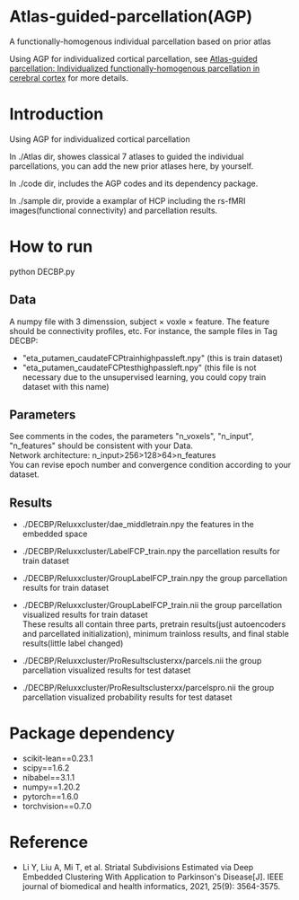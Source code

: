 # Atlas-guided-parcellation(AGP)
A functionally-homogenous individual parcellation based on prior atlas 

Using AGP for individualized cortical parcellation, see [Atlas-guided parcellation: Individualized functionally-homogenous parcellation in cerebral cortex](https://www.sciencedirect.com/science/article/pii/S0010482522007867) for more details.

# Introduction

Using AGP for individualized cortical parcellation

In ./Atlas dir, showes classical 7 atlases to guided the individual parcellations, you can add the new prior atlases here, by yourself.

In ./code dir, includes the AGP codes and its dependency package.

In ./sample dir, provide a examplar of HCP including the rs-fMRI images(functional connectivity) and parcellation results.

# How to run
python DECBP.py

## Data
A numpy file with 3 dimenssion, subject × voxle × feature. The feature should be connectivity profiles, etc. For instance, the sample files in Tag DECBP:
* "eta_putamen_caudateFCPtrainhighpassleft.npy" (this is train dataset)
* "eta_putamen_caudateFCPtesthighpassleft.npy" (this file is not necessary due to the unsupervised learning, you could copy train dataset with this name)
## Parameters
See comments in the codes, the parameters "n_voxels", "n_input", "n_features" should be consistent with your Data.<BR/>
Network architecture: n_input>256>128>64>n_features<BR/>
You can revise epoch number and convergence condition according to your dataset.
## Results
* ./DECBP/Reluxxcluster/dae_middletrain.npy  the features in the embedded space
* ./DECBP/Reluxxcluster/LabelFCP_train.npy the parcellation results for train dataset
* ./DECBP/Reluxxcluster/GroupLabelFCP_train.npy the group parcellation results for train dataset
* ./DECBP/Reluxxcluster/GroupLabelFCP_train.nii the group parcellation visualized results for train dataset<BR/>
These results all contain three parts, pretrain results(just autoencoders and parcellated initialization), minimum trainloss results, and final stable results(little label changed)


* ./DECBP/Reluxxcluster/ProResultsclusterxx/parcels.nii  the group parcellation visualized results for test dataset
* ./DECBP/Reluxxcluster/ProResultsclusterxx/parcelspro.nii  the group parcellation visualized probability results for test dataset


# Package dependency
* scikit-lean==0.23.1
* scipy==1.6.2
* nibabel==3.1.1
* numpy==1.20.2
* pytorch==1.6.0
* torchvision==0.7.0


# Reference
* Li Y, Liu A, Mi T, et al. Striatal Subdivisions Estimated via Deep Embedded Clustering With Application to Parkinson's Disease[J]. IEEE journal of biomedical and health informatics, 2021, 25(9): 3564-3575.
